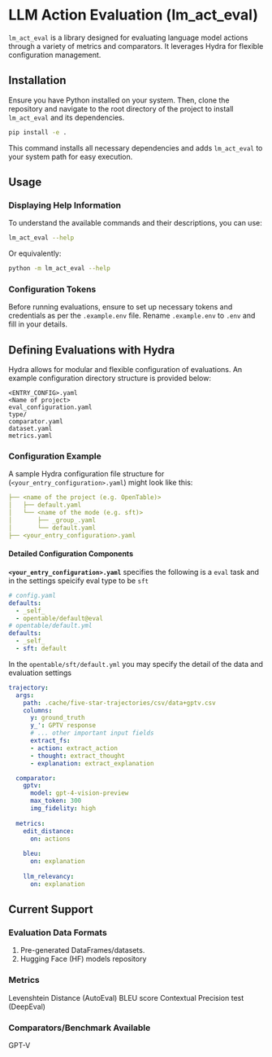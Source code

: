 # LLM Action Evaluation (lm_act_eval)

`lm_act_eval` is a library designed for evaluating language model actions through a variety of metrics and comparators. It leverages Hydra for flexible configuration management.

## Installation

Ensure you have Python installed on your system. Then, clone the repository and navigate to the root directory of the project to install `lm_act_eval` and its dependencies.

```bash
pip install -e .
```

This command installs all necessary dependencies and adds `lm_act_eval` to your system path for easy execution.

## Usage

### Displaying Help Information

To understand the available commands and their descriptions, you can use:

```bash
lm_act_eval --help
```

Or equivalently:

```bash
python -m lm_act_eval --help
```

### Configuration Tokens

Before running evaluations, ensure to set up necessary tokens and credentials as per the `.example.env` file. Rename `.example.env` to `.env` and fill in your details.

## Defining Evaluations with Hydra

Hydra allows for modular and flexible configuration of evaluations. An example configuration directory structure is provided below:

```plaintext
<ENTRY_CONFIG>.yaml
<Name of project>
eval_configuration.yaml
type/
comparator.yaml
dataset.yaml
metrics.yaml
```

### Configuration Example

A sample Hydra configuration file structure for (`<your_entry_configuration>.yaml`) might look like this:

```yaml
├── <name of the project (e.g. OpenTable)>
│   ├── default.yaml
│   └── <name of the mode (e.g. sft)>
│       ├── _group_.yaml
│       └── default.yaml
├── <your_entry_configuration>.yaml
```

#### Detailed Configuration Components

**`<your_entry_configuration>.yaml`**
specifies the following is a `eval` task and in the settings speicify eval type to be `sft`

```yaml
# config.yaml
defaults:
  - _self_
  - opentable/default@eval
# opentable/default.yml
defaults:
  - _self_
  - sft: default
```
In the `opentable/sft/default.yml` you may specify the detail of the data and evaluation settings 

```yaml
trajectory: 
  args: 
    path: .cache/five-star-trajectories/csv/data+gptv.csv
    columns:
      y: ground_truth
      y_': GPTV response
      # ... other important input fields
      extract_fs:
      - action: extract_action
      - thought: extract_thought
      - explanation: extract_explanation

  comparator:
    gptv:
      model: gpt-4-vision-preview
      max_token: 300
      img_fidelity: high
      
  metrics:
    edit_distance:
      on: actions
      
    bleu:
      on: explanation
      
    llm_relevancy:
      on: explanation
```

## Current Support

### Evaluation Data Formats

1. Pre-generated DataFrames/datasets.
2. Hugging Face (HF) models repository
### Metrics

Levenshtein Distance (AutoEval)
BLEU score
Contextual Precision test (DeepEval)

### Comparators/Benchmark Available

GPT-V